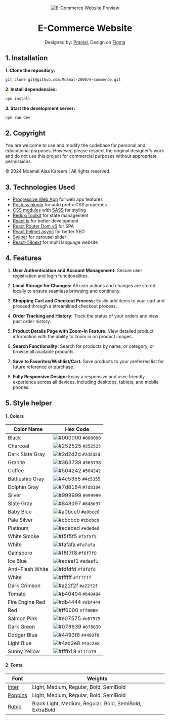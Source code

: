 <p align="center">
  <img src="https://github.com/Moamal-2000/e-commerce/assets/103026211/935f9fd0-1cfa-4164-9947-3ce38a8f1484" alt="E-Commerce Website Preview">
</p>

<h1 align="center">E-Commerce Website</h1>

<p align="center">
  Designed by: <a href="https://github.com/Pranjal-54" target="_blank">Pranjal</a>, 
  Design on <a href="https://www.figma.com/file/bwhp2Q5jdzJDIw5YIsBlXe/Full-E-Commerce-Website-UI-UX-Design-(Community)?node-id=34%3A213&mode=design" target="_blank">Figma</a>
</p>

## 1. Installation

**1. Clone the repository:**

```bash
git clone git@github.com:Moamal-2000/e-commerce.git
```

**2. Install dependencies:**

```bash
npm install
```

**3. Start the development server:**

```bash
npm run dev
```

## 2. Copyright

You are welcome to use and modify the codebase for personal and educational purposes. However, please respect the original designer's work and do not use this project for commercial purposes without appropriate permissions.

© 2024 Moamal Alaa Kareem | All rights reserved.

## 3. Technologies Used

- [Progressive Web App](https://vite-pwa-org.netlify.app) for web app features
- [Postcss plugin](https://www.npmjs.com/package/postcss) for auto prefix CSS properties
- [CSS modules](https://create-react-app.dev/docs/adding-a-css-modules-stylesheet) with [SASS](https://sass-lang.com/documentation) for styling
- [Redux/Toolkit](https://redux-toolkit.js.org) for state management
- [React js](https://react.dev) for better development
- [React Router Dom v6](https://reactrouter.com) for SPA
- [React helmet async](https://www.npmjs.com/package/react-helmet-async) for better SEO
- [Swiper](https://swiperjs.com/react) for carousel slider
- [React-i18next](https://react.i18next.com) for multi language website

## 4. Features

1. **User Authentication and Account Management:**
   Secure user registration and login functionalities.

2. **Local Storage for Changes:**
   All user actions and changes are stored locally to ensure seamless browsing and continuity.

3. **Shopping Cart and Checkout Process:**
   Easily add items to your cart and proceed through a streamlined checkout process.

4. **Order Tracking and History:**
   Track the status of your orders and view past order history.

5. **Product Details Page with Zoom-In Feature:**
   View detailed product information with the ability to zoom in on product images.

6. **Search Functionality:**
   Search for products by name, or category, or browse all available products.

7. **Save to Favorites/Wishlist/Cart:**
   Save products to your preferred list for future reference or purchase.

8. **Fully Responsive Design:**
   Enjoy a responsive and user-friendly experience across all devices, including desktops, tablets, and mobile phones.

## 5. Style helper

#### 1. Colors

| Color Name       | Hex Code                                                       |
| ---------------- | ---------------------------------------------------------------- |
| Black            | ![#000000](https://placehold.co/1x1/000000/000000.png) `#000000` |
| Charcoal         | ![#252525](https://placehold.co/1x1/252525/252525.png) `#252525` |
| Dark Slate Gray  | ![#2d2d2d](https://placehold.co/1x1/2d2d2d/2d2d2d.png) `#2d2d2d` |
| Granite          | ![#363738](https://placehold.co/1x1/363738/363738.png) `#363738` |
| Coffee           | ![#504242](https://placehold.co/1x1/504242/504242.png) `#504242` |
| Battleship Gray  | ![#4c5355](https://placehold.co/1x1/4c5355/4c5355.png) `#4c5355` |
| Dolphin Gray     | ![#7d8184](https://placehold.co/1x1/7d8184/7d8184.png) `#7d8184` |
| Silver           | ![#999999](https://placehold.co/1x1/999999/999999.png) `#999999` |
| Slate Gray       | ![#848d97](https://placehold.co/1x1/848d97/848d97.png) `#848d97` |
| Baby Blue        | ![#a0bce0](https://placehold.co/1x1/a0bce0/a0bce0.png) `#a0bce0` |
| Pale Silver      | ![#cbcbcb](https://placehold.co/1x1/cbcbcb/cbcbcb.png) `#cbcbcb` |
| Platinum         | ![#ededed](https://placehold.co/1x1/ededed/ededed.png) `#ededed` |
| White Smoke      | ![#f5f5f5](https://placehold.co/1x1/f5f5f5/f5f5f5.png) `#f5f5f5` |
| White            | ![#fafafa](https://placehold.co/1x1/fafafa/fafafa.png) `#fafafa` |
| Gainsboro        | ![#f6f7f8](https://placehold.co/1x1/f6f7f8/f6f7f8.png) `#f6f7f8` |
| Ice Blue         | ![#edeef1](https://placehold.co/1x1/edeef1/edeef1.png) `#edeef1` |
| Anti-Flash White | ![#fdfdfd](https://placehold.co/1x1/fdfdfd/fdfdfd.png) `#fdfdfd` |
| White            | ![#ffffff](https://placehold.co/1x1/ffffff/ffffff.png) `#ffffff` |
| Dark Crimson     | ![#a22f2f](https://placehold.co/1x1/a22f2f/a22f2f.png) `#a22f2f` |
| Tomato           | ![#b40404](https://placehold.co/1x1/b40404/b40404.png) `#b40404` |
| Fire Engine Red  | ![#db4444](https://placehold.co/1x1/db4444/db4444.png) `#db4444` |
| Red              | ![#ff0000](https://placehold.co/1x1/ff0000/ff0000.png) `#ff0000` |
| Salmon Pink      | ![#e07575](https://placehold.co/1x1/e07575/e07575.png) `#e07575` |
| Dark Green       | ![#078639](https://placehold.co/1x1/078639/078639.png) `#078639` |
| Dodger Blue      | ![#4493f8](https://placehold.co/1x1/4493f8/4493f8.png) `#4493f8` |
| Light Blue       | ![#4ac2e8](https://placehold.co/1x1/4ac2e8/4ac2e8.png) `#4ac2e8` |
| Sunny Yellow     | ![#fffb19](https://placehold.co/1x1/fffb19/fffb19.png) `#fffb19` |

#### 2. Fonts

| Font                                                 | Weights                                |
| ---------------------------------------------------- | -------------------------------------- |
| [Inter](https://fonts.google.com/specimen/Inter)     | Light, Medium, Regular, Bold, SemiBold |
| [Poppins](https://fonts.google.com/specimen/Poppins) | Light, Medium, Regular, Bold, SemiBold |
| [Rubik](https://fonts.google.com/specimen/Rubik)     | Black Light, Medium, Regular, Bold, SemiBold, ExtraBold |
